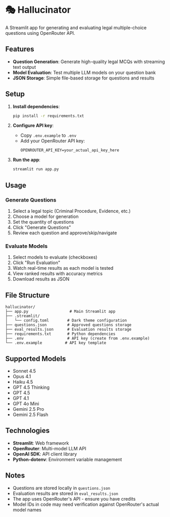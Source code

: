 # 🎭 Hallucinator

A Streamlit app for generating and evaluating legal multiple-choice questions using OpenRouter API.

## Features

- **Question Generation**: Generate high-quality legal MCQs with streaming text output
- **Model Evaluation**: Test multiple LLM models on your question bank
- **JSON Storage**: Simple file-based storage for questions and results

## Setup

1. **Install dependencies**:
   ```bash
   pip install -r requirements.txt
   ```

2. **Configure API key**:
   - Copy `.env.example` to `.env`
   - Add your OpenRouter API key:
     ```
     OPENROUTER_API_KEY=your_actual_api_key_here
     ```

3. **Run the app**:
   ```bash
   streamlit run app.py
   ```

## Usage

### Generate Questions
1. Select a legal topic (Criminal Procedure, Evidence, etc.)
2. Choose a model for generation
3. Set the quantity of questions
4. Click "Generate Questions"
5. Review each question and approve/skip/navigate

### Evaluate Models
1. Select models to evaluate (checkboxes)
2. Click "Run Evaluation"
3. Watch real-time results as each model is tested
4. View ranked results with accuracy metrics
5. Download results as JSON

## File Structure

```
hallucinator/
├── app.py                  # Main Streamlit app
├── .streamlit/
│   └── config.toml        # Dark theme configuration
├── questions.json         # Approved questions storage
├── eval_results.json      # Evaluation results storage
├── requirements.txt       # Python dependencies
├── .env                   # API key (create from .env.example)
└── .env.example          # API key template
```

## Supported Models

- Sonnet 4.5
- Opus 4.1
- Haiku 4.5
- GPT 4.5 Thinking
- GPT 4.5
- GPT 4.1
- GPT 4o Mini
- Gemini 2.5 Pro
- Gemini 2.5 Flash

## Technologies

- **Streamlit**: Web framework
- **OpenRouter**: Multi-model LLM API
- **OpenAI SDK**: API client library
- **Python-dotenv**: Environment variable management

## Notes

- Questions are stored locally in `questions.json`
- Evaluation results are stored in `eval_results.json`
- The app uses OpenRouter's API - ensure you have credits
- Model IDs in code may need verification against OpenRouter's actual model names
